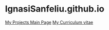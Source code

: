 # IgnasiSanfeliu.github.io


[My Projects Main Page](https://ignasisanfeliu.github.io/)
[My Curriculum vitae](https://ignasisanfeliu.github.io/CV)

